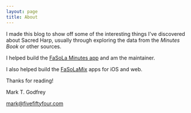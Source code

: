 ```yaml
---
layout: page
title: About
---
```


I made this blog to show off some of the interesting things I've discovered about Sacred Harp, usually through exploring the data from the *Minutes Book* or other sources.

I helped build the [FaSoLa Minutes app](https://apple.co/3dp98xU) and am the maintainer.

I also helped build the [FaSoLaMix](https://fasolamix.com) apps for iOS and web.

Thanks for reading!

Mark T. Godfrey

mark@fivefiftyfour.com
